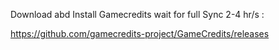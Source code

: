 Download abd Install Gamecredits wait for full Sync 2-4 hr/s :

https://github.com/gamecredits-project/GameCredits/releases